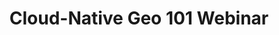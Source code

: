 ---
weight: 20
title: "Cloud-Native Geo 101 Webinar"
when_date: "23 October 2024"
when_time: "1 PM EST / 7 PM CEST / 10:30 PM IST"
where: "Virtual"
description: "Join us for an introductory webinar on innovative formats and tools for geospatial data designed to leverage the power of Cloud architecture. Topics include:
- Dive into the specifics of Cloud-Native Geospatial data formats.
- Learn how to share and access geospatial data more efficiently. 
- Discover how GIS professionals can benefit from adopting Cloud-Native Geospatial data formats.
- Find out how to contribute to growing cloud-native geo initiatives."
price: "Free"
image_url: ""
cta_text: "Reserve your spot"
cta_url: "https://47016186.hs-sites.com/cloud-native-geo-101"
hide_cta: true
---